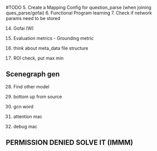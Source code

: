 #TODO
5. Create a Mapping Config for question_parse (when joining ques_parse/gofai)
6. Functional Program learning
7. Check if network params need to be stored

14. Gofai (W)
13. Evaluation metrics - Grounding metric

22. think about meta_data file structure
27. ROI check, put max min

## Scenegraph gen
28. Find other model

29. bottom up from source
30. gcn word
31. attention mac
32. debug mac


## PERMISSION DENIED SOLVE IT (IMMM)